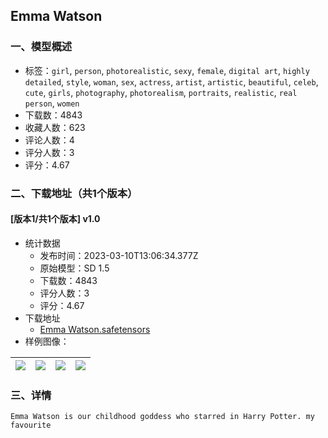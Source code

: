 ## Emma Watson
### 一、模型概述

- 标签：`girl`, `person`, `photorealistic`, `sexy`, `female`, `digital art`, `highly detailed`, `style`, `woman`, `sex`, `actress`, `artist`, `artistic`, `beautiful`, `celeb`, `cute`, `girls`, `photography`, `photorealism`, `portraits`, `realistic`, `real person`, `women`
- 下载数：4843
- 收藏人数：623
- 评论人数：4
- 评分人数：3
- 评分：4.67

### 二、下载地址（共1个版本）

#### [版本1/共1个版本] v1.0

- 统计数据
  - 发布时间：2023-03-10T13:06:34.377Z
  - 原始模型：SD 1.5
  - 下载数：4843
  - 评分人数：3
  - 评分：4.67
- 下载地址
  - [Emma Watson.safetensors](https://civitai.com/api/download/models/21122)
- 样例图像：

| <img src="https://image.civitai.com/xG1nkqKTMzGDvpLrqFT7WA/8dbca72a-e7de-4e04-5c41-bb1eac451e00/width=450/223696.jpeg" /> | <img src="https://image.civitai.com/xG1nkqKTMzGDvpLrqFT7WA/c378b560-9653-4263-f784-40eaf624b100/width=450/223695.jpeg" /> | <img src="https://image.civitai.com/xG1nkqKTMzGDvpLrqFT7WA/11b216c0-c2f6-4a92-96fb-b3f27d221200/width=450/223694.jpeg" /> | <img src="https://image.civitai.com/xG1nkqKTMzGDvpLrqFT7WA/c9e1ba6f-2eaf-4198-3d73-6727ec57af00/width=450/223693.jpeg" /> |
| ---- | ---- | ---- | ---- |


### 三、详情
<pre><code>Emma Watson is our childhood goddess who starred in Harry Potter. my favourite</code></pre>